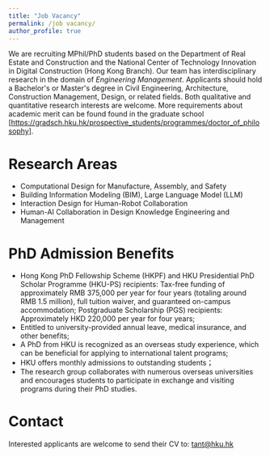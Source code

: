 ```yaml
---
title: "Job Vacancy"
permalink: /job vacancy/
author_profile: true
---
```

We are recruiting MPhil/PhD students based on the Department of Real Estate and Construction and the National Center of Technology Innovation in Digital Construction (Hong Kong Branch). Our team has interdisciplinary research in the domain of *Engineering Management*. Applicants should hold a Bachelor's or Master's degree in Civil Engineering, Architecture, Construction Management, Design, or related fields. Both qualitative and quantitative research interests are welcome. More requirements about academic merit can be found found in the graduate school [https://gradsch.hku.hk/prospective_students/programmes/doctor_of_philosophy].

# Research Areas
* Computational Design for Manufacture, Assembly, and Safety
* Building Information Modeling (BIM), Large Language Model (LLM)
* Interaction Design for Human-Robot Collaboration
* Human-AI Collaboration in Design Knowledge Engineering and Management

# PhD Admission Benefits
* Hong Kong PhD Fellowship Scheme (HKPF) and HKU Presidential PhD Scholar Programme (HKU-PS) recipients: Tax-free funding of approximately RMB 375,000 per year for four years (totaling around RMB 1.5 million), full tuition waiver, and guaranteed on-campus accommodation;
Postgraduate Scholarship (PGS) recipients: Approximately HKD 220,000 per year for four years;
* Entitled to university-provided annual leave, medical insurance, and other benefits;
* A PhD from HKU is recognized as an overseas study experience, which can be beneficial for applying to international talent programs;
* HKU offers monthly admissions to outstanding students；
* The research group collaborates with numerous overseas universities and encourages students to participate in exchange and visiting programs during their PhD studies.

# Contact
Interested applicants are welcome to send their CV to: tant@hku.hk
